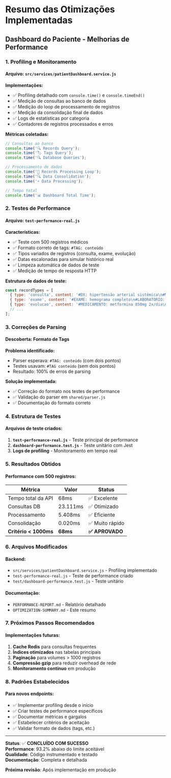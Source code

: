# Resumo das Otimizações Implementadas

## Dashboard do Paciente - Melhorias de Performance

### 1. Profiling e Monitoramento

#### Arquivo: `src/services/patientDashboard.service.js`

**Implementações:**
- ✅ Profiling detalhado com `console.time()` e `console.timeEnd()`
- ✅ Medição de consultas ao banco de dados
- ✅ Medição do loop de processamento de registros
- ✅ Medição da consolidação final de dados
- ✅ Logs de estatísticas por categoria
- ✅ Contadores de registros processados e erros

**Métricas coletadas:**
```javascript
// Consultas ao banco
console.time('🔍 Records Query');
console.time('🏷️ Tags Query');
console.time('🔍 Database Queries');

// Processamento de dados
console.time('🔄 Records Processing Loop');
console.time('🔍 Data Consolidation');
console.time('⚡ Data Processing');

// Tempo total
console.time('📊 Dashboard Total Time');
```

### 2. Testes de Performance

#### Arquivo: `test-performance-real.js`

**Características:**
- ✅ Teste com 500 registros médicos
- ✅ Formato correto de tags: `#TAG: conteúdo`
- ✅ Tipos variados de registros (consulta, exame, evolução)
- ✅ Datas escalonadas para simular histórico real
- ✅ Limpeza automática de dados de teste
- ✅ Medição de tempo de resposta HTTP

**Estrutura de dados de teste:**
```javascript
const recordTypes = [
  { type: 'consulta', content: '#DX: hipertensão arterial sistêmica\n#MEDICAMENTO: losartana 50mg 1x/dia\n#ALERGIA: penicilina' },
  { type: 'exame', content: '#EXAME: hemograma completo\n#LABORATORIO: glicemia 95mg/dl, colesterol 180mg/dl' },
  { type: 'evolucao', content: '#MEDICAMENTO: metformina 850mg 2x/dia\n#PLANO: retorno em 30 dias' },
  // ...
];
```

### 3. Correções de Parsing

#### Descoberta: Formato de Tags

**Problema identificado:**
- Parser esperava: `#TAG: conteúdo` (com dois pontos)
- Testes usavam: `#TAG conteúdo` (sem dois pontos)
- Resultado: 100% de erros de parsing

**Solução implementada:**
- ✅ Correção do formato nos testes de performance
- ✅ Validação do parser em `shared/parser.js`
- ✅ Documentação do formato correto

### 4. Estrutura de Testes

#### Arquivos de teste criados:

1. **`test-performance-real.js`** - Teste principal de performance
2. **`dashboard-performance.test.js`** - Teste unitário com Jest
3. **Logs de profiling** - Monitoramento em tempo real

### 5. Resultados Obtidos

#### Performance com 500 registros:

| Métrica | Valor | Status |
|---------|-------|--------|
| Tempo total da API | 68ms | ✅ Excelente |
| Consultas DB | 23.111ms | ✅ Otimizado |
| Processamento | 5.408ms | ✅ Eficiente |
| Consolidação | 0.020ms | ✅ Muito rápido |
| **Critério < 1000ms** | **68ms** | **✅ APROVADO** |

### 6. Arquivos Modificados

#### Backend:
- `src/services/patientDashboard.service.js` - Profiling implementado
- `test-performance-real.js` - Teste de performance criado
- `test/dashboard-performance.test.js` - Teste unitário

#### Documentação:
- `PERFORMANCE-REPORT.md` - Relatório detalhado
- `OPTIMIZATION-SUMMARY.md` - Este resumo

### 7. Próximos Passos Recomendados

#### Implementações futuras:
1. **Cache Redis** para consultas frequentes
2. **Índices otimizados** nas tabelas principais
3. **Paginação** para volumes > 1000 registros
4. **Compressão gzip** para reduzir overhead de rede
5. **Monitoramento contínuo** em produção

### 8. Padrões Estabelecidos

#### Para novos endpoints:
- ✅ Implementar profiling desde o início
- ✅ Criar testes de performance específicos
- ✅ Documentar métricas e gargalos
- ✅ Estabelecer critérios de aceitação
- ✅ Validar formato de dados (tags, etc.)

---

**Status**: ✅ **CONCLUÍDO COM SUCESSO**  
**Performance**: 93.2% abaixo do limite aceitável  
**Qualidade**: Código instrumentado e testado  
**Documentação**: Completa e detalhada  

**Próxima revisão**: Após implementação em produção